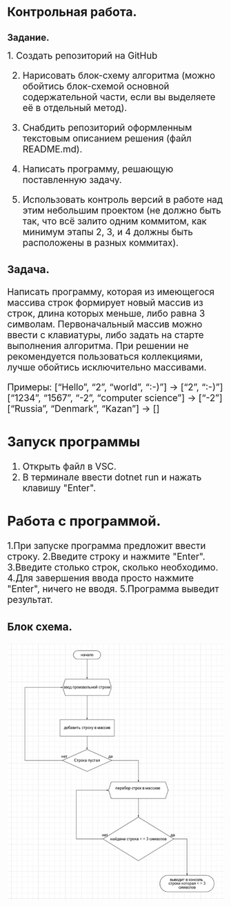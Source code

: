 # Контрольная работа.
## Задание.
<span style="font-size:1.5em;">
1. Создать репозиторий на GitHub

2. Нарисовать блок-схему алгоритма (можно обойтись блок-схемой основной содержательной части, если вы выделяете её в отдельный метод).

3. Снабдить репозиторий оформленным текстовым описанием решения (файл README.md).

4. Написать программу, решающую поставленную задачу.

5. Использовать контроль версий в работе над этим небольшим проектом (не должно быть так, что всё залито одним коммитом, как минимум этапы 2, 3, и 4 должны быть расположены в разных коммитах).

### Задача.
 Написать программу, которая из имеющегося массива строк формирует новый массив из строк, длина которых меньше, либо равна 3 символам. Первоначальный массив можно ввести с клавиатуры, либо задать на старте выполнения алгоритма. При решении не рекомендуется пользоваться коллекциями, лучше обойтись исключительно массивами.
</span>

Примеры:
[“Hello”, “2”, “world”, “:-)”] → [“2”, “:-)”]
[“1234”, “1567”, “-2”, “computer science”] → [“-2”]
[“Russia”, “Denmark”, “Kazan”] → []
## Запуск программы
1. Открыть файл в VSC.
2. В терминале ввести dotnet run и нажать клавишу "Enter".

## Работа с программой.
1.При запуске программа предложит ввести строку.
2.Введите строку и нажмите "Enter".
3.Введите столько строк, сколько необходимо.
4.Для завершения ввода просто нажмите "Enter", ничего не вводя.
5.Программа выведит результат.

### Блок схема.
![alt text](https://github.com/heavybbb/GB/blob/main/Introduction/Control_work/%D0%A1%D1%85%D0%B5%D0%BC%D0%B0.jpeg)


